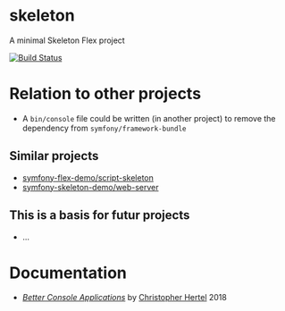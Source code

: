 # skeleton
A minimal Skeleton Flex project

[![Build Status](https://travis-ci.org/symfony-skeleton-demo/skeleton.svg?branch=master)](https://travis-ci.org/symfony-skeleton-demo/skeleton)

# Relation to other projects
* A `bin/console` file could be written (in another project) to remove the dependency from `symfony/framework-bundle`

## Similar projects
* [symfony-flex-demo/script-skeleton](https://github.com/symfony-flex-demo/script-skeleton)
* [symfony-skeleton-demo/web-server](https://github.com/symfony-skeleton-demo/web-server)

## This is a basis for futur projects
* ...

# Documentation
* [*Better Console Applications*](https://speakerdeck.com/el_stoffel/better-console-applications) by [Christopher Hertel](https://speakerdeck.com/el_stoffel) 2018
